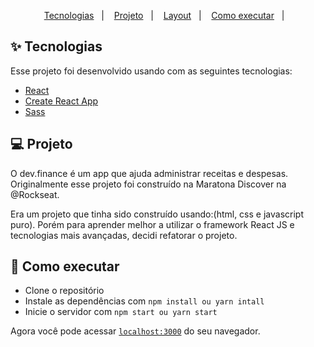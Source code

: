 <p align="center">
  <a href="#-tecnologias">Tecnologias</a>&nbsp;&nbsp;&nbsp;|&nbsp;&nbsp;&nbsp;
  <a href="#-projeto">Projeto</a>&nbsp;&nbsp;&nbsp;|&nbsp;&nbsp;&nbsp;
  <a href="#-layout">Layout</a>&nbsp;&nbsp;&nbsp;|&nbsp;&nbsp;&nbsp;
  <a href="#-como-executar">Como executar</a>&nbsp;&nbsp;&nbsp;|&nbsp;&nbsp;&nbsp;
</p>

## ✨ Tecnologias

Esse projeto foi desenvolvido usando com as seguintes tecnologias:

- [React](https://reactjs.org)
- [Create React App](https://pt-br.reactjs.org/docs/create-a-new-react-app.html)
- [Sass](https://sass-lang.com/)


## 💻 Projeto
O dev.finance é um app que ajuda administrar receitas e despesas. Originalmente esse projeto foi construído 
na Maratona Discover na @Rockseat.

Era um projeto que tinha sido construído usando:(html, css e javascript puro). Porém para aprender melhor a utilizar o 
framework React JS e tecnologias mais avançadas, decidi refatorar o projeto. 

## 🚀 Como executar

- Clone o repositório
- Instale as dependências com `npm install ou yarn intall`
- Inicie o servidor com `npm start ou yarn start`

Agora você pode acessar [`localhost:3000`](http://localhost:3000) do seu navegador.
